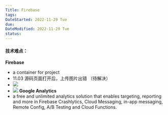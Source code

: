 ```yaml
---
Title: Firebase
tags:
DateStarted: 2022-11-29 Tue
due:
DateModified: 2022-11-29 Tue
status:
---
```


#### 技术难点：

**Firebase**

- a container for project
- 11.03 源码页面打开后，上传图片出错 （待解决）
- ![](https://cdn.nlark.com/yuque/0/2022/png/29677165/1667485091901-9b2edcc3-fa69-4434-bcdd-49b89bf1d719.png)
- ![](https://cdn.nlark.com/yuque/0/2022/png/29677165/1667485197971-ff71d1f2-391b-4725-951f-6489f4002ccf.png)
  **Google Analytics**
- a free and unlimited analytics solution that enables targeting, reporting and more in Firebase Crashlytics, Cloud Messaging, in-app messaging, Remote Config, A/B Testing and Cloud Functions.
